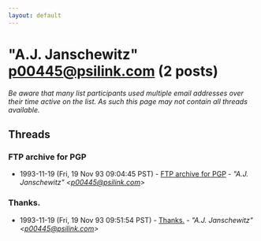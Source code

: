 ```yaml
---
layout: default
---
```


# "A.J. Janschewitz" <p00445@psilink.com> (2 posts)

_Be aware that many list participants used multiple email addresses over their time active on the list. As such this page may not contain all threads available._

## Threads

### FTP archive for PGP
+ 1993-11-19 (Fri, 19 Nov 93 09:04:45 PST) - [FTP archive for PGP](/archive/1993/11/ac46590e5928ca5b803ac93f238d8744bc93a8006ba19bf46876cccdc9bd1ca3) - _"A.J. Janschewitz" \<p00445@psilink.com\>_

### Thanks.
+ 1993-11-19 (Fri, 19 Nov 93 09:51:54 PST) - [Thanks.](/archive/1993/11/bde05031ac833ef4d16615a4fee70a0f26ea53dcb47fb54584a7e83f367e34cd) - _"A.J. Janschewitz" \<p00445@psilink.com\>_


